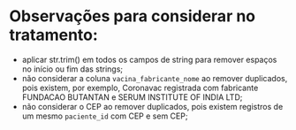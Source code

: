 # Observações para considerar no tratamento:

- aplicar str.trim() em todos os campos de string para remover espaços no
  início ou fim das strings;
- não considerar a coluna `vacina_fabricante_nome` ao remover duplicados, pois
  existem, por exemplo, Coronavac registrada com fabricante FUNDACAO BUTANTAN
  e SERUM INSTITUTE OF INDIA LTD;
- não considerar o CEP ao remover duplicados, pois existem registros de um
  mesmo `paciente_id` com CEP e sem CEP;
